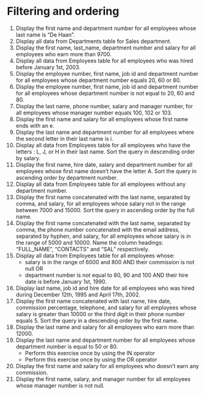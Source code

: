 Filtering and ordering
======================

1. Display the first name and department number for all employees whose last name is “De Haan”.
2. Display all data from Departments table for Sales department.
3. Display the first name, last_name, department number and salary for all employees who earn more than 9700.
4. Display all data from Employees table for all employees who was hired before January 1st, 2003.
5. Display the employee number, first name, job id and department number for all employees whose department number equals 20, 60 or 80.
6. Display the employee number, first name, job id and department number for all employees whose department number is not equal to 20, 60 and 80.
7. Display the last name, phone number, salary and manager number, for all employees whose manager number equals 100, 102 or 103.
8. Display the first name and salary for all employees whose first name ends with an e.
9. Display the last name and department number for all employees where the second letter in their last name is i.
10. Display all data from Employees table for all employees who have the letters : L, J, or H in their last name. Sort the query in descending order by salary.
11. Display the first name, hire date, salary and department number for all employees whose first name doesn’t have the letter A. Sort the query in ascending order by department number.
12. Display all data from Employees table for all employees without any department number.
13. Display the first name concatenated with the last name, separated by comma, and salary, for all employees whose salary not in the range between 7000 and 15000. Sort the query in ascending order by the full name.
14. Display the first name concatenated with the last name, separated by comma, the phone number concatenated with the email address, separated by hyphen, and salary, for all employees whose salary is in the range of 5000 and 10000. Name the column headings: “FULL_NAME”, “CONTACTS” and “SAL” respectively.
15. Display all data from Employees table for all employees whose:
    - salary is in the range of 6000 and 800 AND their commission is not null OR
    - department number is not equal to 80, 90 and 100 AND their hire date is before January 1st, 1990.
16. Display last name, job id and hire date for all employees who was hired during December 12th, 1995 and April 17th, 2002.
17. Display the first name concatenated with last name, hire date, commission percentage, telephone, and salary for all employees whose salary is greater than 10000 or the third digit in their phone number equals 5. Sort the query in a descending order by the first name.
18. Display the last name and salary for all employees who earn more than 12000.
19. Display the last name and department number for all employees whose department number is equal to 50 or 80.
    - Perform this exercise once by using the IN operator
    - Perform this exercise once by using the OR operator
20. Display the first name and salary for all employees who doesn’t earn any commission.
21. Display the first name, salary, and manager number for all employees whose manager number is not null.
